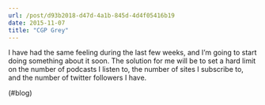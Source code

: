 ```yaml
---
url: /post/d93b2018-d47d-4a1b-845d-4d4f05416b19
date: 2015-11-07
title: "CGP Grey"
---
```


I have had the same feeling during the last few weeks, and I&#8217;m going to start doing something about it soon. The solution for me will be to set a hard limit on the number of podcasts I listen to, the number of sites I subscribe to, and the number of twitter followers I have.



(#blog)